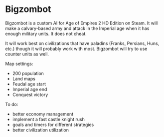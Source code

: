# Bigzombot

Bigzombot is a custom AI for Age of Empires 2 HD Edition on Steam.
It will make a calvary-based army and attack in the Imperial age when it has enough military units. It does not cheat.

It will work best on civilizations that have paladins (Franks, Persians, Huns, etc.) though it will probably work with most.
Bigzombot will try to use counter units as well.

Map settings:
- 200 population
- Land maps
- Feudal age start
- Imperial age end
- Conquest victory

To do:
- better economy management
- implement a fast castle knight rush
- goals and timers for different strategies
- better civilization utilization
